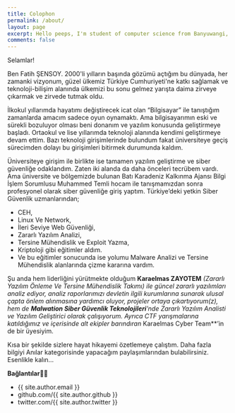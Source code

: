 ```yaml
---
title: Colophon
permalink: /about/
layout: page
excerpt: Hello peeps, I'm student of computer science from Banyuwangi, living in Jogjakarta. This blog for documentation about my programming journey, running on jekyll, hosting on netlify and using my own simple theme.
comments: false
---
```


Selamlar!

Ben Fatih ŞENSOY. 2000'li yılların başında gözümü açtığım bu dünyada, her zamanki vizyonum, güzel ülkemiz Türkiye Cumhuriyeti'ne katkı sağlamak ve teknoloji-bilişim alanında ülkemizi bu sonu gelmez yarışta daima zirveye çıkarmak ve zirvede tutmak oldu.

İlkokul yıllarımda hayatımı değiştirecek icat olan “Bilgisayar” ile tanıştığım zamanlarda amacım sadece oyun oynamaktı. Ama bilgisayarımın eski ve sürekli bozuluyor olması beni donanım ve yazılım konusunda geliştirmeye başladı. Ortaokul ve lise yıllarımda teknoloji alanında kendimi geliştirmeye devam ettim. Bazı teknoloji girişimlerinde bulundum fakat üniversiteye geçiş sürecimden dolayı bu girişimleri bitirmek durumunda kaldım. 

Üniversiteye girişim ile birlikte ise tamamen yazılım geliştirme ve siber güvenliğe odaklandım. Zaten iki alanda da daha önceleri tecrübem vardı. Ama üniversite ve bölgemizde bulunan Batı Karadeniz Kalkınma Ajansı Bilgi İşlem Sorumlusu Muhammed Temli hocam ile tanışmamızdan sonra profesyonel olarak siber güvenliğe giriş yaptım. Türkiye’deki yetkin Siber Güvenlik uzmanlarından;

- CEH,
- Linux Ve Network,
- İleri Seviye Web Güvenliği,
- Zararlı Yazılım Analizi,
- Tersine Mühendislik ve Exploit Yazma,
- Kriptoloji  gibi eğitimler aldım.
- Ve bu eğitimler sonucunda ise yolumu Malware Analizi ve Tersine Mühendislik alanlarında çizme kararına vardım.

Şu anda hem liderliğini yürütmekte olduğum **Karaelmas ZAYOTEM** *(Zararlı Yazılım Önleme Ve Tersine Mühendislik Takımı) *ile güncel zararlı yazılımları analiz ediyor, analiz raporlarımızı devletin ilgili kurumlarına sunarak ulusal çapta önlem alınmasına yardımcı oluyor, projeler ortaya çıkartıyorum(z), hem de **Malwation Siber Güvenlik Teknolojileri**’nde Zararlı Yazılım Analisti ve Yazılım Geliştirici olarak çalışıyorum. Ayrıca CTF yarışmalarına katıldığımız ve içerisinde alt ekipler barındıran** Karaelmas Cyber Team**’in de bir üyesiyim. 

Kısa bir şekilde sizlere hayat hikayemi özetlemeye çalıştım. Daha fazla bilgiyi Anılar kategorisinde yapacağım paylaşımlarından bulabilirsiniz. Esenlikle kalın…

**Bağlantılar👨‍💻**

- {{ site.author.email }}
- github.com/{{ site.author.github }}
- twitter.com/{{ site.author.twitter }}
